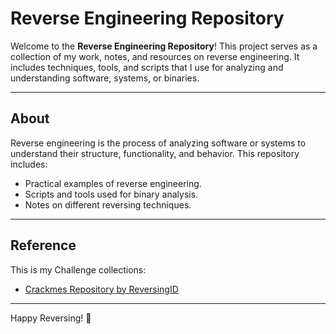 # Reverse Engineering Repository

Welcome to the **Reverse Engineering Repository**! This project serves as a collection of my work, notes, and resources on reverse engineering. It includes techniques, tools, and scripts that I use for analyzing and understanding software, systems, or binaries.

---

## About

Reverse engineering is the process of analyzing software or systems to understand their structure, functionality, and behavior. This repository includes:

- Practical examples of reverse engineering.
- Scripts and tools used for binary analysis.
- Notes on different reversing techniques.

---

## Reference

This is my Challenge collections:
- [Crackmes Repository by ReversingID](https://github.com/ReversingID/Crackmes-Repository)

---



Happy Reversing! 🎉
